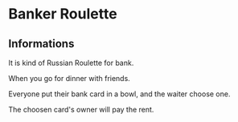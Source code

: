 # Banker Roulette 

## Informations

It is kind of Russian Roulette for bank.

When you go for dinner with friends.

Everyone put their bank card in a bowl, and the waiter  choose one.

The choosen card's owner will pay the rent.

